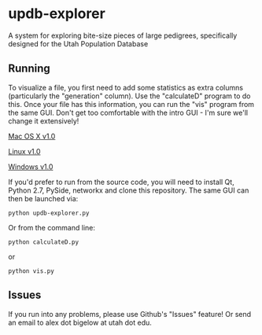 updb-explorer
=============
A system for exploring bite-size pieces of large pedigrees, specifically designed for the Utah Population Database

Running
-------
To visualize a file, you first need to add some statistics as extra columns (particularly the "generation" column). Use the "calculateD" program to do this. Once your file has this information, you can run the "vis" program from the same GUI. Don't get too comfortable with the intro GUI - I'm sure we'll change it extensively!

[Mac OS X v1.0](http://sci.utah.edu/~abigelow/Downloads/updb-explorer/Mac/updb-explorer_0.1.0.dmg)

[Linux v1.0](http://sci.utah.edu/~abigelow/Downloads/updb-explorer/Linux/updb-explorer_0.1.0.tar.gz)

[Windows v1.0](http://sci.utah.edu/~abigelow/Downloads/updb-explorer/Windows/updb-explorer_0.1.0.zip)

If you'd prefer to run from the source code, you will need to install Qt, Python 2.7, PySide, networkx and clone this repository. The same GUI can then be launched via:

	python updb-explorer.py

Or from the command line:

	python calculateD.py

or

	python vis.py

Issues
------
If you run into any problems, please use Github's "Issues" feature! Or send an email to alex dot bigelow at utah dot edu.